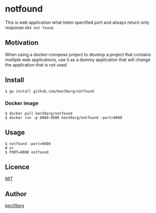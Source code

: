 # notfound

This is web application what listen  specified port and always return only response `404 not found`.

## Motivation

When using a docker-compose project to develop a project that contains multiple web applications, use it as a dummy application that will change the application that is not used.

## Install

```
$ go install github.com/ken39arg/notfound
```

### Docker image

```
$ docker pull ken39arg/notfound
$ docker run -p 8080:8080 ken39arg/notfound -port=8080
```

## Usage

```
$ notfound -port=8080
# or
$ PORT=8080 notfound
```

## Licence

[MIT](./LICENSE)

## Author

[ken39arg](https://github.com/ken39arg)
